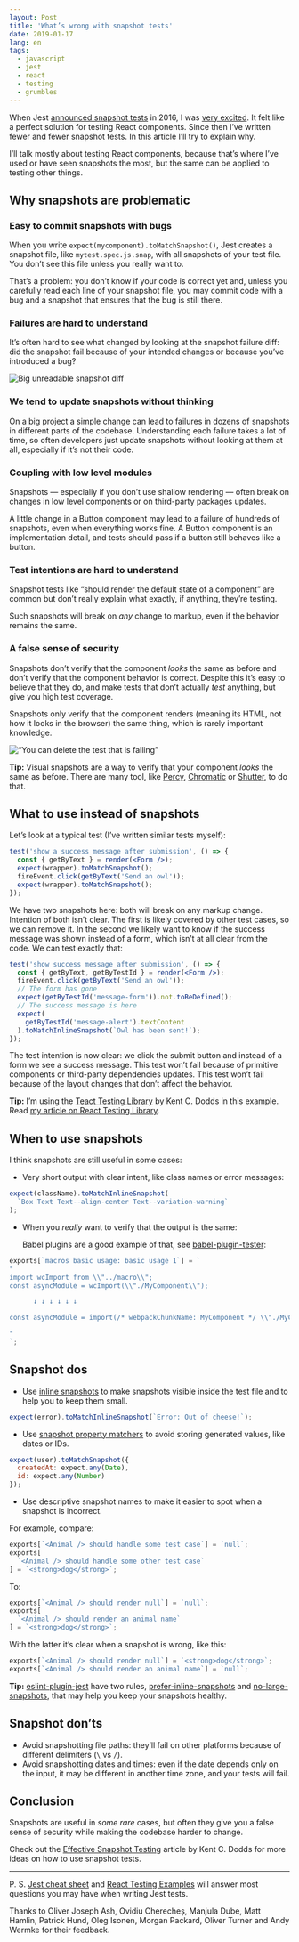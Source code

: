 ```yaml
---
layout: Post
title: 'What’s wrong with snapshot tests'
date: 2019-01-17
lang: en
tags:
  - javascript
  - jest
  - react
  - testing
  - grumbles
---
```


When Jest [announced snapshot tests](https://jestjs.io/blog/2016/07/27/jest-14) in 2016, I was [very excited](/all/react-jest). It felt like a perfect solution for testing React components. Since then I’ve written fewer and fewer snapshot tests. In this article I’ll try to explain why.

I’ll talk mostly about testing React components, because that’s where I’ve used or have seen snapshots the most, but the same can be applied to testing other things.

## Why snapshots are problematic

### Easy to commit snapshots with bugs

When you write `expect(mycomponent).toMatchSnapshot()`, Jest creates a snapshot file, like `mytest.spec.js.snap`, with all snapshots of your test file. You don’t see this file unless you really want to.

That’s a problem: you don’t know if your code is correct yet and, unless you carefully read each line of your snapshot file, you may commit code with a bug and a snapshot that ensures that the bug is still there.

### Failures are hard to understand

It’s often hard to see what changed by looking at the snapshot failure diff: did the snapshot fail because of your intended changes or because you’ve introduced a bug?

![Big unreadable snapshot diff](/images/monster-snapshot.png)

### We tend to update snapshots without thinking

On a big project a simple change can lead to failures in dozens of snapshots in different parts of the codebase. Understanding each failure takes a lot of time, so often developers just update snapshots without looking at them at all, especially if it’s not their code.

### Coupling with low level modules

Snapshots — especially if you don’t use shallow rendering — often break on changes in low level components or on third-party packages updates.

A little change in a Button component may lead to a failure of hundreds of snapshots, even when everything works fine. A Button component is an implementation detail, and tests should pass if a button still behaves like a button.

### Test intentions are hard to understand

Snapshot tests like “should render the default state of a component” are common but don’t really explain what exactly, if anything, they’re testing.

Such snapshots will break on _any_ change to markup, even if the behavior remains the same.

### A false sense of security

Snapshots don’t verify that the component _looks_ the same as before and don’t verify that the component behavior is correct. Despite this it’s easy to believe that they do, and make tests that don’t actually _test_ anything, but give you high test coverage.

Snapshots only verify that the component renders (meaning its HTML, not how it looks in the browser) the same thing, which is rarely important knowledge.

![“You can delete the test that is failing”](/images/remove-snapshot.jpg)

**Tip:** Visual snapshots are a way to verify that your component _looks_ the same as before. There are many tool, like [Percy](https://percy.io/), [Chromatic](https://www.chromaticqa.com/) or [Shutter](https://shutter.sh/), to do that.

## What to use instead of snapshots

Let’s look at a typical test (I’ve written similar tests myself):

```jsx
test('show a success message after submission', () => {
  const { getByText } = render(<Form />);
  expect(wrapper).toMatchSnapshot();
  fireEvent.click(getByText('Send an owl'));
  expect(wrapper).toMatchSnapshot();
});
```

We have two snapshots here: both will break on any markup change. Intention of both isn’t clear. The first is likely covered by other test cases, so we can remove it. In the second we likely want to know if the success message was shown instead of a form, which isn’t at all clear from the code. We can test exactly that:

```jsx
test('show success message after submission', () => {
  const { getByText, getByTestId } = render(<Form />);
  fireEvent.click(getByText('Send an owl'));
  // The form has gone
  expect(getByTestId('message-form')).not.toBeDefined();
  // The success message is here
  expect(
    getByTestId('message-alert').textContent
  ).toMatchInlineSnapshot(`Owl has been sent!`);
});
```

The test intention is now clear: we click the submit button and instead of a form we see a success message. This test won’t fail because of primitive components or third-party dependencies updates. This test won’t fail because of the layout changes that don’t affect the behavior.

**Tip:** I’m using the [Teact Testing Library](https://kentcdodds.com/blog/effective-snapshot-testing/) by Kent C. Dodds in this example. Read [my article on React Testing Library](/all/react-testing-3-jest-and-react-testing-library/).

## When to use snapshots

I think snapshots are still useful in some cases:

- Very short output with clear intent, like class names or error messages:

```js
expect(className).toMatchInlineSnapshot(
  `Box Text Text--align-center Text--variation-warning`
);
```

- When you _really_ want to verify that the output is the same:

  Babel plugins are a good example of that, see [babel-plugin-tester](https://github.com/babel-utils/babel-plugin-tester):

```js
exports[`macros basic usage: basic usage 1`] = `
"
import wcImport from \\"../macro\\";
const asyncModule = wcImport(\\"./MyComponent\\");

      ↓ ↓ ↓ ↓ ↓ ↓

const asyncModule = import(/* webpackChunkName: MyComponent */ \\"./MyComponent\\");

"
`;
```

## Snapshot dos

- Use [inline snapshots](https://jestjs.io/docs/en/snapshot-testing.html#inline-snapshots) to make snapshots visible inside the test file and to help you to keep them small.

```js
expect(error).toMatchInlineSnapshot(`Error: Out of cheese!`);
```

- Use [snapshot property matchers](https://jestjs.io/docs/en/snapshot-testing.html#property-matchers) to avoid storing generated values, like dates or IDs.

```js
expect(user).toMatchSnapshot({
  createdAt: expect.any(Date),
  id: expect.any(Number)
});
```

- Use descriptive snapshot names to make it easier to spot when a snapshot is incorrect.

For example, compare:

```js
exports[`<Animal /> should handle some test case`] = `null`;
exports[
  `<Animal /> should handle some other test case`
] = `<strong>dog</strong>`;
```

To:

```js
exports[`<Animal /> should render null`] = `null`;
exports[
  `<Animal /> should render an animal name`
] = `<strong>dog</strong>`;
```

With the latter it’s clear when a snapshot is wrong, like this:

```js
exports[`<Animal /> should render null`] = `<strong>dog</strong>`;
exports[`<Animal /> should render an animal name`] = `null`;
```

**Tip:** [eslint-plugin-jest](https://github.com/jest-community/eslint-plugin-jest) have two rules, [prefer-inline-snapshots](https://github.com/jest-community/eslint-plugin-jest/blob/master/docs/rules/prefer-inline-snapshots.md) and [no-large-snapshots](https://github.com/jest-community/eslint-plugin-jest/blob/master/docs/rules/no-large-snapshots.md), that may help you keep your snapshots healthy.

## Snapshot don’ts

- Avoid snapshotting file paths: they’ll fail on other platforms because of different delimiters (`\` vs `/`).
- Avoid snapshotting dates and times: even if the date depends only on the input, it may be different in another time zone, and your tests will fail.

## Conclusion

Snapshots are useful in _some rare_ cases, but often they give you a false sense of security while making the codebase harder to change.

Check out the [Effective Snapshot Testing](https://blog.kentcdodds.com/effective-snapshot-testing-e0d1a2c28eca) article by Kent C. Dodds for more ideas on how to use snapshot tests.

---

P. S. [Jest cheat sheet](https://github.com/sapegin/jest-cheat-sheet) and [React Testing Examples](https://react-testing-examples.com/) will answer most questions you may have when writing Jest tests.

Thanks to Oliver Joseph Ash, Ovidiu Cherecheș, Manjula Dube, Matt Hamlin, Patrick Hund, Oleg Isonen, Morgan Packard, Oliver Turner and Andy Wermke for their feedback.
